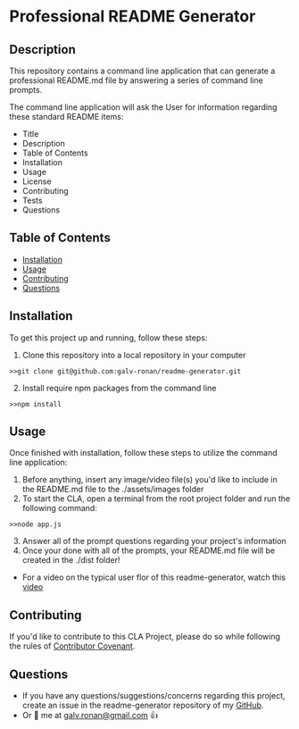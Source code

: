 # Professional README Generator

## Description

This repository contains a command line application that can generate a professional README.md file by answering a series of command line prompts.

The command line application will ask the User for information regarding these standard README items:
* Title
* Description
* Table of Contents
* Installation
* Usage
* License
* Contributing
* Tests
* Questions

## Table of Contents

* [Installation](#installation)
* [Usage](#usage)
* [Contributing](#contributing)
* [Questions](#questions)

## Installation

To get this project up and running, follow these steps:
1. Clone this repository into a local repository in your computer
```
>>git clone git@github.com:galv-ronan/readme-generator.git
```
2. Install require npm packages from the command line
```
>>npm install
```

## Usage

Once finished with installation, follow these steps to utilize the command line application:
1. Before anything, insert any image/video file(s) you'd like to include in the README.md file to the ./assets/images folder
2. To start the CLA, open a terminal from the root project folder and run the following command:
```
>>node app.js
```
3. Answer all of the prompt questions regarding your project's information
4. Once your done with all of the prompts, your README.md file will be created in the ./dist folder!

* For a video on the typical user flor of this readme-generator, watch this [video](https://drive.google.com/file/d/1qyd7epw5h-pWF5rMsDF2ZpWgV3k93J72/view)

## Contributing

If you'd like to contribute to this CLA Project, please do so while following the rules of [Contributor Covenant](https://www.contributor-covenant.org/).

## Questions

* If you have any questions/suggestions/concerns regarding this project, create an issue in the readme-generator repository of my [GitHub](https://github.com/galv-ronan/readme-generator.git).
* Or :email: me at galv.ronan@gmail.com :thumbsup:
